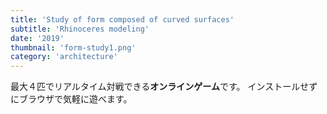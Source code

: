 ```yaml
---
title: 'Study of form composed of curved surfaces'
subtitle: 'Rhinoceres modeling'
date: '2019'
thumbnail: 'form-study1.png'
category: 'architecture'
---
```


最大４匹でリアルタイム対戦できる**オンラインゲーム**です。
インストールせずにブラウザで気軽に遊べます。